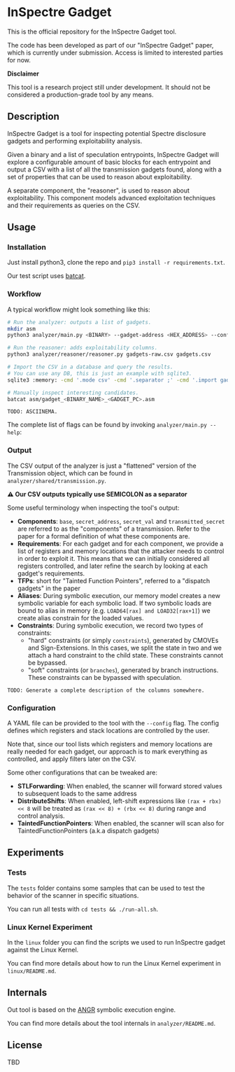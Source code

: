 # InSpectre Gadget

This is the official repository for the InSpectre Gadget tool.

The code has been developed as part of our "InSpectre Gadget" paper, which is
currently under submission. Access is limited to interested parties for now.

**Disclaimer**

This tool is a research project still under development. It should not be
considered a production-grade tool by any means.

## Description

InSpectre Gadget is a tool for inspecting potential Spectre disclosure gadgets
and performing exploitability analysis.

Given a binary and a list of speculation entrypoints,
InSpectre Gadget will explore a configurable amount of basic blocks for each entrypoint
and output a CSV with a list of all the transmission gadgets found, along
with a set of properties that can be used to reason about exploitability.

A separate component, the "reasoner", is used to reason about exploitability.
This component models advanced exploitation techniques and their requirements as
queries on the CSV.

## Usage

### Installation

Just install python3, clone the repo and `pip3 install -r requirements.txt`.

Our test script uses [batcat](https://github.com/sharkdp/bat).

### Workflow

A typical workflow might look something like this:

```sh
# Run the analyzer: outputs a list of gadgets.
mkdir asm
python3 analyzer/main.py <BINARY> --gadget-address <HEX_ADDRESS> --config config_all.yaml --csv gadgets-raw.csv --asm asm/

# Run the reasoner: adds exploitability columns.
python3 analyzer/reasoner/reasoner.py gadgets-raw.csv gadgets.csv

# Import the CSV in a database and query the results.
# You can use any DB, this is just an example with sqlite3.
sqlite3 :memory: -cmd '.mode csv' -cmd '.separator ;' -cmd '.import gadgets.csv gadgets' -cmd '.mode table' < queries/exploitable_list.sql

# Manually inspect interesting candidates.
batcat asm/gadget_<BINARY_NAME>_<GADGET_PC>.asm
```

```
TODO: ASCIINEMA.
```


The complete list of flags can be found by invoking `analyzer/main.py --help`:


### Output

The CSV output of the analyzer is just a "flattened" version of the Transmission
object, which can be found in `analyzer/shared/transmission.py`.

**:warning: Our CSV outputs typically use SEMICOLON as a separator**

Some useful terminology when inspecting the tool's output:

* **Components**: `base`, `secret_address`, `secret_val` and `transmitted_secret` are
referred to as the "components" of a transmission. Refer to the paper for a
formal definition of what these components are.
* **Requirements**: For each gadget and for each component, we provide
a list of registers and memory locations that the attacker needs to control
in order to exploit it. This means that we can initially considered all registers
controlled, and later refine the search by looking at each gadget's requirements.
* **TFPs**: short for "Tainted Function Pointers", referred to a "dispatch gadgets"
in the paper
* **Aliases**: During symbolic execution, our memory model creates a new symbolic
variable for each symbolic load. If two symbolic loads are bound to alias in memory
(e.g. `LOAD64[rax] and LOAD32[rax+1]`) we create alias constrain for the loaded values.
* **Constraints**: During symbolic execution, we record two types of constraints:
    * "hard" constraints (or simply `constraints`), generated by CMOVEs and
    Sign-Extensions. In this cases, we split the state in two and we attach
    a hard constraint to the child state. These constraints cannot be bypassed.
    * "soft" constraints (or `branches`), generated by branch instructions. These
    constraints can be bypassed with speculation.


```
TODO: Generate a complete description of the columns somewhere.
```

### Configuration

A YAML file can be provided to the tool with the `--config` flag.
The config defines which registers and stack locations are controlled by the
user.

Note that, since our tool lists which registers and memory locations are
really needed for each gadget, our approach is to mark everything as
controlled, and apply filters later on the CSV.

Some other configurations that can be tweaked are:

* **STLForwarding**: When enabled, the scanner will forward stored values to subsequent loads to the same address
* **DistributeShifts**: When enabled, left-shift expressions like `(rax + rbx) << 8` will be treated as `(rax << 8) + (rbx << 8)` during range and control analysis.
* **TaintedFunctionPointers**: When enabled, the scanner will scan also for TaintedFunctionPointers (a.k.a dispatch gadgets)

## Experiments

### Tests

The `tests` folder contains some samples that can be used
to test the behavior of the scanner in specific situations.

You can run all tests with `cd tests && ./run-all.sh`.

### Linux Kernel Experiment

In the `linux` folder you can find the scripts we used to run InSpectre gadget
against the Linux Kernel.

You can find more details about how to run the Linux Kernel experiment in `linux/README.md`.

## Internals

Out tool is based on the [ANGR](https://github.com/angr/angr) symbolic
execution engine.

You can find more details about the tool internals in `analyzer/README.md`.

## License

TBD
